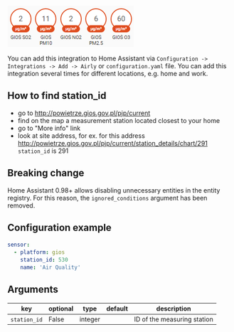 ![Screenshot](https://github.com/bieniu/ha-gios/blob/master/images/gios-ha.png?raw=true)

You can add this integration to Home Assistant via `Configuration -> Integrations -> Add -> Airly` or `configuration.yaml` file. You can add this integration several times for different locations, e.g. home and work.

## How to find station_id
- go to http://powietrze.gios.gov.pl/pjp/current
- find on the map a measurement station located closest to your home
- go to "More info" link
- look at site address, for ex. for this address http://powietrze.gios.gov.pl/pjp/current/station_details/chart/291 `station_id` is 291

## Breaking change
Home Assistant 0.98+ allows disabling unnecessary entities in the entity registry. For this reason, the `ignored_conditions` argument has been removed.

## Configuration example
```yaml
sensor:
  - platform: gios
    station_id: 530
    name: 'Air Quality'
```

## Arguments
key | optional | type | default | description
-- | -- | -- | -- | --
`station_id` | False | integer | | ID of the measuring station